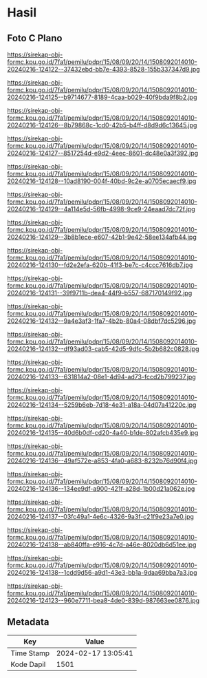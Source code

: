 # Hasil

## Foto C Plano

https://sirekap-obj-formc.kpu.go.id/7fa1/pemilu/pdpr/15/08/09/20/14/1508092014010-20240216-124122--37432ebd-bb7e-4393-8528-155b337347d9.jpg

https://sirekap-obj-formc.kpu.go.id/7fa1/pemilu/pdpr/15/08/09/20/14/1508092014010-20240216-124125--b9714677-8189-4caa-b029-40f9bda9f8b2.jpg

https://sirekap-obj-formc.kpu.go.id/7fa1/pemilu/pdpr/15/08/09/20/14/1508092014010-20240216-124126--8b79868c-1cd0-42b5-b4ff-d8d9d6c13645.jpg

https://sirekap-obj-formc.kpu.go.id/7fa1/pemilu/pdpr/15/08/09/20/14/1508092014010-20240216-124127--8517254d-e9d2-4eec-8601-dc48e0a3f392.jpg

https://sirekap-obj-formc.kpu.go.id/7fa1/pemilu/pdpr/15/08/09/20/14/1508092014010-20240216-124128--10ad8190-004f-40bd-9c2e-a0705ecaecf9.jpg

https://sirekap-obj-formc.kpu.go.id/7fa1/pemilu/pdpr/15/08/09/20/14/1508092014010-20240216-124129--4a114e5d-56fb-4998-9ce9-24eaad7dc72f.jpg

https://sirekap-obj-formc.kpu.go.id/7fa1/pemilu/pdpr/15/08/09/20/14/1508092014010-20240216-124129--3b8b1ece-e607-42b1-9e42-58ee134afb44.jpg

https://sirekap-obj-formc.kpu.go.id/7fa1/pemilu/pdpr/15/08/09/20/14/1508092014010-20240216-124130--fd2e2efa-620b-41f3-be7c-c4ccc7616db7.jpg

https://sirekap-obj-formc.kpu.go.id/7fa1/pemilu/pdpr/15/08/09/20/14/1508092014010-20240216-124131--39f9711b-dea4-44f9-b557-687170149f92.jpg

https://sirekap-obj-formc.kpu.go.id/7fa1/pemilu/pdpr/15/08/09/20/14/1508092014010-20240216-124132--9a4e3af3-1fa7-4b2b-80a4-08dbf7dc5296.jpg

https://sirekap-obj-formc.kpu.go.id/7fa1/pemilu/pdpr/15/08/09/20/14/1508092014010-20240216-124132--df93ad03-cab5-42d5-9dfc-5b2b682c0828.jpg

https://sirekap-obj-formc.kpu.go.id/7fa1/pemilu/pdpr/15/08/09/20/14/1508092014010-20240216-124133--631814a2-08e1-4d94-ad73-fccd2b799237.jpg

https://sirekap-obj-formc.kpu.go.id/7fa1/pemilu/pdpr/15/08/09/20/14/1508092014010-20240216-124134--5259b6eb-7d18-4e31-a18a-04d07a41220c.jpg

https://sirekap-obj-formc.kpu.go.id/7fa1/pemilu/pdpr/15/08/09/20/14/1508092014010-20240216-124135--40d6b0df-cd20-4a40-b1de-802afcb435e9.jpg

https://sirekap-obj-formc.kpu.go.id/7fa1/pemilu/pdpr/15/08/09/20/14/1508092014010-20240216-124136--49af572e-a853-4fa0-a683-8232b76d90f4.jpg

https://sirekap-obj-formc.kpu.go.id/7fa1/pemilu/pdpr/15/08/09/20/14/1508092014010-20240216-124136--134ee9df-a900-421f-a28d-1b00d21a062e.jpg

https://sirekap-obj-formc.kpu.go.id/7fa1/pemilu/pdpr/15/08/09/20/14/1508092014010-20240216-124137--03fc49a1-4e6c-4326-9a3f-c21f9e23a7e0.jpg

https://sirekap-obj-formc.kpu.go.id/7fa1/pemilu/pdpr/15/08/09/20/14/1508092014010-20240216-124138--ab840ffa-e916-4c7d-a46e-8020db6d51ee.jpg

https://sirekap-obj-formc.kpu.go.id/7fa1/pemilu/pdpr/15/08/09/20/14/1508092014010-20240216-124138--1cdd9d56-a9d1-43e3-bb1a-9daa69bba7a3.jpg

https://sirekap-obj-formc.kpu.go.id/7fa1/pemilu/pdpr/15/08/09/20/14/1508092014010-20240216-124123--960e7711-bea8-4de0-839d-987663ee0876.jpg


## Metadata

| Key        | Value               |
| ---------- | ------------------- |
| Time Stamp | 2024-02-17 13:05:41 |
| Kode Dapil | 1501                |



